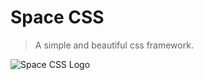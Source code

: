 # Space CSS
> A simple and beautiful css framework.

![Space CSS Logo](https://i.imgur.com/GT8rYBC.png)
